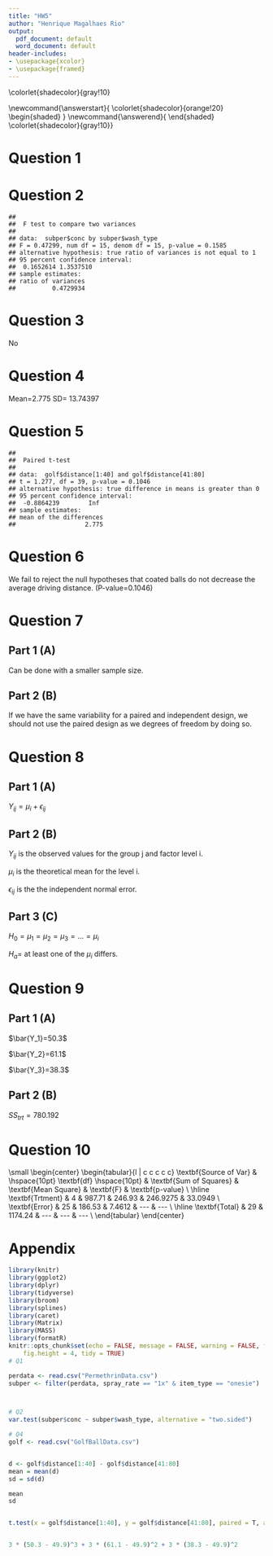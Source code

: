 ```yaml
---
title: "HW5"
author: "Henrique Magalhaes Rio"
output:
  pdf_document: default
  word_document: default
header-includes:
- \usepackage{xcolor}
- \usepackage{framed}
---
```

<!-- STUDENTS: change the "title" and "author above"
DO NOT EDIT THE SECTION BELOW -->
\colorlet{shadecolor}{gray!10}


\newcommand{\answerstart}{ \colorlet{shadecolor}{orange!20}
\begin{shaded} }
\newcommand{\answerend}{  \end{shaded} \colorlet{shadecolor}{gray!10}}
<!-- STUDENTS: DO NOT EDIT THE SECTION ABOVE 
start here, insert homework below -->

# Question 1




# Question 2



```
## 
## 	F test to compare two variances
## 
## data:  subper$conc by subper$wash_type
## F = 0.47299, num df = 15, denom df = 15, p-value = 0.1585
## alternative hypothesis: true ratio of variances is not equal to 1
## 95 percent confidence interval:
##  0.1652614 1.3537510
## sample estimates:
## ratio of variances 
##          0.4729934
```


# Question 3

No


# Question 4




Mean=2.775
SD= 13.74397




# Question 5



```
## 
## 	Paired t-test
## 
## data:  golf$distance[1:40] and golf$distance[41:80]
## t = 1.277, df = 39, p-value = 0.1046
## alternative hypothesis: true difference in means is greater than 0
## 95 percent confidence interval:
##  -0.8864239        Inf
## sample estimates:
## mean of the differences 
##                   2.775
```


# Question 6

We fail to reject the null hypotheses that coated balls do not decrease the average driving distance. (P-value=0.1046)





# Question 7

## Part 1 (A)
Can be done with a smaller sample size.

## Part 2 (B)
If we have the same variability for a paired and independent design, we should not use the paired design as we degrees of freedom by doing so.


# Question 8


## Part 1 (A)

$Y_{ij}=\mu_i+\epsilon_{ij}$


## Part 2 (B)

$Y_{ij}$ is the observed values for the group j and factor level i.

$\mu_i$ is the theoretical mean for the level i.

$\epsilon_{ij}$  is the the independent normal error.


## Part 3 (C)

$H_0=\mu_1=\mu_2=\mu_3=...=\mu_i$

$H_a=$ at least one of the $\mu_i$ differs.


# Question 9

## Part 1 (A)

$\bar{Y_1}=50.3$

$\bar{Y_2}=61.1$

$\bar{Y_3}=38.3$


## Part 2 (B)



$SS_{trt}=780.192$




# Question 10



\small
\begin{center}
\begin{tabular}{l | c c c c c}
\textbf{Source of Var} & \hspace{10pt} \textbf{df} \hspace{10pt}
& \textbf{Sum of Squares} & \textbf{Mean Square} & \textbf{F} & \textbf{p-value} \\
\hline
\textbf{Trtment} & 4 & 987.71 & 246.93 & 246.9275 & 33.0949 \\
\textbf{Error} & 25 & 186.53 & 7.4612 & --- & --- \\
\hline
\textbf{Total} & 29 & 1174.24 & --- & --- & --- \\
\end{tabular}
\end{center}


















# Appendix


```r
library(knitr)
library(ggplot2)
library(dplyr)
library(tidyverse)
library(broom)
library(splines)
library(caret)
library(Matrix)
library(MASS)
library(formatR)
knitr::opts_chunk$set(echo = FALSE, message = FALSE, warning = FALSE, fig.width = 4, 
    fig.height = 4, tidy = TRUE)
# Q1

perdata <- read.csv("PermethrinData.csv")
subper <- filter(perdata, spray_rate == "1x" & item_type == "onesie")



# Q2
var.test(subper$conc ~ subper$wash_type, alternative = "two.sided")

# Q4
golf <- read.csv("GolfBallData.csv")


d <- golf$distance[1:40] - golf$distance[41:80]
mean = mean(d)
sd = sd(d)

mean
sd


t.test(x = golf$distance[1:40], y = golf$distance[41:80], paired = T, alternative = "greater")


3 * (50.3 - 49.9)^3 + 3 * (61.1 - 49.9)^2 + 3 * (38.3 - 49.9)^2
```

